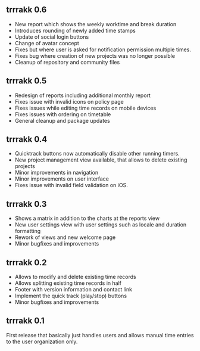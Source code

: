 ## trrrakk 0.6
* New report which shows the weekly worktime and break duration
* Introduces rounding of newly added time stamps
* Update of social login buttons
* Change of avatar concept
* Fixes but where user is asked for notification permission multiple
  times.
* Fixes bug where creation of new projects was no longer possible
* Cleanup of repository and community files

## trrrakk 0.5
* Redesign of reports including additional monthly report
* Fixes issue with invalid icons on policy page
* Fixes issues while editing time records on mobile devices
* Fixes issues with ordering on timetable
* General cleanup and package updates

## trrrakk 0.4

* Quicktrack buttons now automatically disable other running timers.
* New project management view available, that allows to delete existing projects
* Minor improvements in navigation
* Minor improvements on user interface
* Fixes issue with invalid field validation on iOS.

## trrrakk 0.3

* Shows a matrix in addition to the charts at the
  reports view
* New user settings view with user settings such
  as locale and duration formatting
* Rework of views and new welcome page
* Minor bugfixes and improvements

## trrrakk 0.2

* Allows to modify and delete existing time records
* Allows splitting existing time records in half
* Footer with version information and contact link
* Implement the quick track (play/stop) buttons
* Minor bugfixes and improvements


## trrrakk 0.1

First release that basically just handles users and allows manual
time entries to the user organization only.
